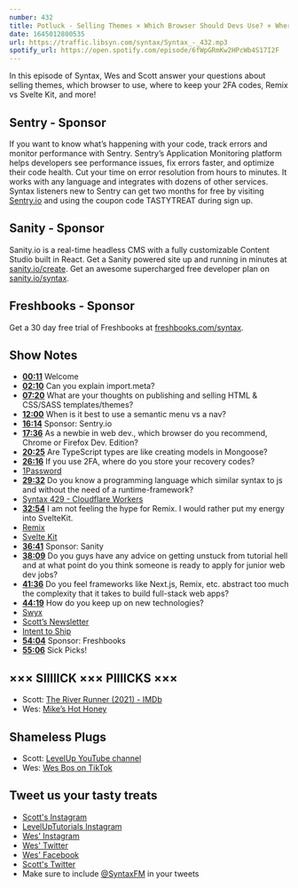 ```yaml
---
number: 432
title: Potluck - Selling Themes × Which Browser Should Devs Use? × Where Do You Keep 2FA Codes? × Remix vs Svelte Kit × Getting Unstuck from Tutorial Hell
date: 1645012800535
url: https://traffic.libsyn.com/syntax/Syntax_-_432.mp3
spotify_url: https://open.spotify.com/episode/6fWpGRmKw2HPcWb4S17I2F
---
```


In this episode of Syntax, Wes and Scott answer your questions about selling themes, which browser to use, where to keep your 2FA codes, Remix vs Svelte Kit, and more!

## Sentry - Sponsor

If you want to know what’s happening with your code, track errors and monitor performance with Sentry. Sentry’s Application Monitoring platform helps developers see performance issues, fix errors faster, and optimize their code health. Cut your time on error resolution from hours to minutes. It works with any language and integrates with dozens of other services. Syntax listeners new to Sentry can get two months for  free by visiting [Sentry.io](https://sentry.io) and using the coupon code TASTYTREAT during sign up.

## Sanity - Sponsor

Sanity.io is a real-time headless CMS with a fully customizable Content Studio built in React. Get a Sanity powered site up and running in minutes at [sanity.io/create](https://www.sanity.io/create). Get an awesome supercharged free developer plan on [sanity.io/syntax](https://www.sanity.io/syntax).

## Freshbooks - Sponsor

Get a 30 day free trial of Freshbooks at [freshbooks.com/syntax](https://freshbooks.com/syntax).

## Show Notes

* **[00:11](#t=00:11)** Welcome
* **[02:10](#t=02:10)** Can you explain import.meta?
* **[07:20](#t=07:20)** What are your thoughts on publishing and selling HTML & CSS/SASS templates/themes?
* **[12:00](#t=12:00)** When is it best to use a semantic menu vs a nav?
* **[16:14](#t=16:14)** Sponsor: Sentry.io
* **[17:36](#t=17:36)** As a newbie in web dev., which browser do you recommend, Chrome or Firefox Dev. Edition?
* **[20:25](#t=20:25)** Are TypeScript types are like creating models in Mongoose?
* **[26:16](#t=26:16)** If you use 2FA, where do you store your recovery codes?
* [1Password](https://1password.com)
* **[29:32](#t=29:32)** Do you know a programming language which similar syntax to js and without the need of a runtime-framework?
* [Syntax 429 - Cloudflare Workers](https://syntax.fm/show/429/pros-cons-of-javascript-servers-serverless-and-cloudflare-workers)
* **[32:54](#t=32:54)** I am not feeling the hype for Remix. I would rather put my energy into SvelteKit.
* [Remix](https://remix.run)
* [Svelte Kit](https://kit.svelte.dev)
* **[36:41](#t=36:41)** Sponsor: Sanity
* **[38:09](#t=38:09)** Do you guys have any advice on getting unstuck from tutorial hell and at what point do you think someone is ready to apply for junior web dev jobs?
* **[41:36](#t=41:36)** Do you feel frameworks like Next.js, Remix, etc. abstract too much the complexity that it takes to build full-stack web apps?
* **[44:19](#t=44:19)** How do you keep up on new technologies?
* [Swyx](https://twitter.com/swyx)
* [Scott’s Newsletter](https://leveluptutorials.com/newsletter)
* [Intent to Ship](https://twitter.com/intenttoship)
* **[54:04](#t=54:04)** Sponsor: Freshbooks
* **[55:06](#t=55:06)** Sick Picks!

## ××× SIIIIICK ××× PIIIICKS ×××

* Scott: [The River Runner (2021) - IMDb](https://www.imdb.com/title/tt15293256/)
* Wes: [Mike’s Hot Honey](https://amzn.to/3KUeuNL)

## Shameless Plugs

* Scott: [LevelUp YouTube channel](https://www.youtube.com/channel/UCyU5wkjgQYGRB0hIHMwm2Sg)
* Wes: [Wes Bos on TikTok](https://www.tiktok.com/@wesbos)

## Tweet us your tasty treats

* [Scott's Instagram](https://www.instagram.com/stolinski/)
* [LevelUpTutorials Instagram](https://www.instagram.com/LevelUpTutorials/)
* [Wes' Instagram](https://www.instagram.com/wesbos/)
* [Wes' Twitter](https://twitter.com/wesbos)
* [Wes' Facebook](https://www.facebook.com/wesbos.developer)
* [Scott's Twitter](https://twitter.com/stolinski)
* Make sure to include [@SyntaxFM](https://twitter.com/SyntaxFM) in your tweets
